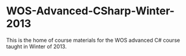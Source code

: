 WOS-Advanced-CSharp-Winter-2013
===============================
This is the home of course materials for the WOS advanced C# course taught in Winter of 2013.
